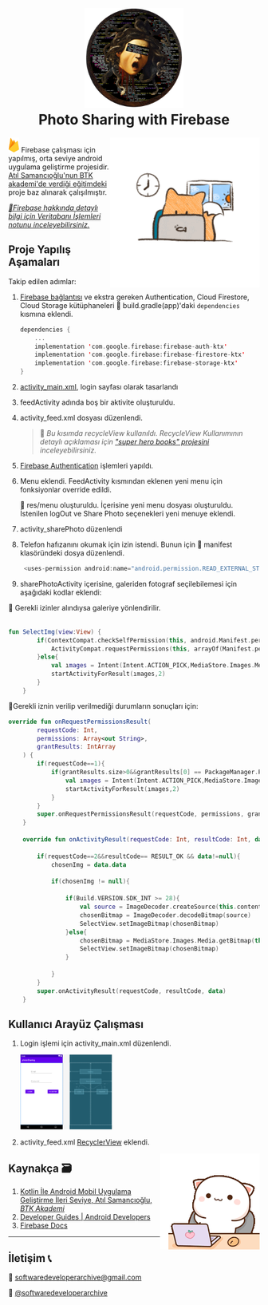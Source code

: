 <h1 align="center">
  <br>
  <a href="https://github.com/zeynepaslierhan/.NetCoreArchive"><img src="https://github.com/zeynepaslierhan/zeynepaslierhan/blob/main/img/Logo.png" alt="SoftwareDeveloperArchive" width="200"></a>
  <br>
  Photo Sharing with Firebase
  <br>
</h1>

<img src="https://github.com/zeynepaslierhan/zeynepaslierhan/blob/main/img/gifs/Giri%C5%9F.gif" align="right" height="300">

<img src="https://github.com/zeynepaslierhan/AndroidAppwithKotlin/blob/main/img/Firebase.png" height="30"> Firebase çalışması için yapılmış, orta seviye android uygulama geliştirme projesidir. [Atıl Samancıoğlu'nun BTK akademi'de verdiği eğitimdeki](https://www.btkakademi.gov.tr/portal/course/kotlin-ile-android-mobil-uygulama-gelistirme-egitimi-temel-seviye-10274) proje baz alınarak çalışılmıştır.

[*📢Firebase hakkında detaylı bilgi için Veritabanı İşlemleri notunu inceleyebilirsiniz.*](https://github.com/zeynepaslierhan/AndroidAppwithKotlin/blob/main/Veritaban%C4%B1%20%C4%B0%C5%9Flemleri.md)

## Proje Yapılış Aşamaları

Takip edilen adımlar:

1. [Firebase bağlantısı](https://github.com/zeynepaslierhan/AndroidAppwithKotlin/blob/main/Veritaban%C4%B1%20%C4%B0%C5%9Flemleri.md#firebase-ba%C4%9Flant%C4%B1s%C4%B1) ve ekstra gereken Authentication, Cloud Firestore, Cloud Storage kütüphaneleri 📍 build.gradle(app)'daki `dependencies` kısmına eklendi.

    ```kotlin
    dependencies {
        ...
        implementation 'com.google.firebase:firebase-auth-ktx'
        implementation 'com.google.firebase:firebase-firestore-ktx'
        implementation 'com.google.firebase:firebase-storage-ktx'
    }
    ```

2. [activity_main.xml](https://github.com/zeynepaslierhan/AndroidAppwithKotlin/tree/main/AndroidAppwithKotlinPractices/photoSharingwithFirebase#kullan%C4%B1c%C4%B1-aray%C3%BCz-%C3%A7al%C4%B1%C5%9Fmas%C4%B1), login sayfası olarak tasarlandı
3. feedActivity adında boş bir aktivite oluşturuldu.
4. activity_feed.xml dosyası düzenlendi. 
   
   > 📢 *Bu kısımda recycleView kullanıldı. RecycleView Kullanımının detaylı açıklaması için ["super hero books" projesini](https://github.com/zeynepaslierhan/AndroidAppwithKotlin/tree/main/AndroidAppwithKotlinPractices/superHeroBooks) inceleyebilirsiniz.*

5. [Firebase Authentication](https://github.com/zeynepaslierhan/AndroidAppwithKotlin/blob/main/Veritaban%C4%B1%20%C4%B0%C5%9Flemleri.md#firebase-authentication-i%C5%9Flemleri) işlemleri yapıldı. 
6. Menu eklendi. FeedActivity kısmından eklenen yeni menu için fonksiyonlar override edildi.
   
   📍 res/menu oluşturuldu. İçerisine yeni menu dosyası oluşturuldu. İstenilen logOut ve Share Photo seçenekleri yeni menuye eklendi.

7. activity_sharePhoto düzenlendi
8. Telefon hafızanını okumak için izin istendi. Bunun için 📍 manifest klasöründeki dosya düzenlendi.
   ```kotlin
    <uses-permission android:name="android.permission.READ_EXTERNAL_STORAGE"></uses-permission>
   ```
9. sharePhotoActivity içerisine, galeriden fotograf seçilebilemesi için aşağıdaki kodlar eklendi:

📌 Gerekli izinler alındıysa galeriye yönlendirilir.

```kotlin

fun SelectImg(view:View) {
        if(ContextCompat.checkSelfPermission(this, android.Manifest.permission.READ_EXTERNAL_STORAGE )!= PackageManager.PERMISSION_GRANTED){
            ActivityCompat.requestPermissions(this, arrayOf(Manifest.permission.READ_EXTERNAL_STORAGE),1)
        }else{
            val ımages = Intent(Intent.ACTION_PICK,MediaStore.Images.Media.EXTERNAL_CONTENT_URI)
            startActivityForResult(ımages,2)
        }
    }

```

📌Gerekli iznin verilip verilmediği durumların sonuçları için:

```kotlin
override fun onRequestPermissionsResult(
        requestCode: Int,
        permissions: Array<out String>,
        grantResults: IntArray
    ) {
        if(requestCode==1){
            if(grantResults.size>0&&grantResults[0] == PackageManager.PERMISSION_GRANTED){
                val ımages = Intent(Intent.ACTION_PICK,MediaStore.Images.Media.EXTERNAL_CONTENT_URI)
                startActivityForResult(ımages,2)
            }
        }
        super.onRequestPermissionsResult(requestCode, permissions, grantResults)
    }

    override fun onActivityResult(requestCode: Int, resultCode: Int, data: Intent?) {

        if(requestCode==2&&resultCode== RESULT_OK && data!=null){
            chosenImg = data.data

            if(chosenImg != null){

                if(Build.VERSION.SDK_INT >= 28){
                    val source = ImageDecoder.createSource(this.contentResolver,chosenImg!!)
                    chosenBitmap = ImageDecoder.decodeBitmap(source)
                    SelectView.setImageBitmap(chosenBitmap)
                }else{
                    chosenBitmap = MediaStore.Images.Media.getBitmap(this.contentResolver,chosenImg)
                    SelectView.setImageBitmap(chosenBitmap)
                }

            }
        }
        super.onActivityResult(requestCode, resultCode, data)
    }

```


## Kullanıcı Arayüz Çalışması

1. Login işlemi için activity_main.xml düzenlendi.

    <img src="https://github.com/zeynepaslierhan/AndroidAppwithKotlin/blob/main/img/photoSharingWithFirebase/LoginView.png" height="150">

2. activity_feed.xml [RecyclerView](https://github.com/zeynepaslierhan/AndroidAppwithKotlin/tree/main/AndroidAppwithKotlinPractices/superHeroBooks) eklendi.

<img src="https://github.com/zeynepaslierhan/zeynepaslierhan/blob/main/img/gifs/%C4%B0%C5%9FimBittiSanm%C4%B1%C5%9F%C4%B1md%C4%B1r.gif" align="right">


## Kaynakça :card_file_box:

1. [Kotlin İle Android Mobil Uygulama Geliştirme İleri Seviye, Atıl Samancıoğlu, *BTK Akademi*](https://www.btkakademi.gov.tr/portal/course/kotlin-ile-android-mobil-uygulama-gelistirme-ileri-seviye-10359)
2. [Developer Guides | Android Developers](https://developer.android.com/guide)
3. [Firebase Docs](https://firebase.google.com/docs/android/setup#kotlin+ktx_2)

---

## İletişim :telephone_receiver:

:e-mail:  softwaredeveloperarchive@gmail.com

:iphone: [@softwaredeveloperarchive](https://www.instagram.com/softwaredeveloperarchive/)